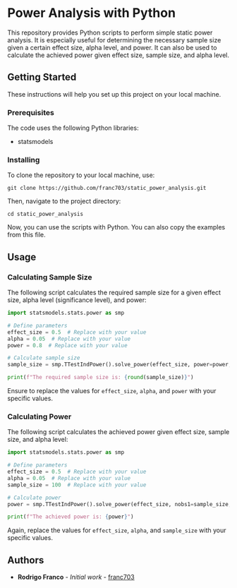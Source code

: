 # Power Analysis with Python

This repository provides Python scripts to perform simple static power analysis. It is especially useful for determining the necessary sample size given a certain effect size, alpha level, and power. It can also be used to calculate the achieved power given effect size, sample size, and alpha level.

## Getting Started

These instructions will help you set up this project on your local machine.

### Prerequisites

The code uses the following Python libraries:

- statsmodels

### Installing

To clone the repository to your local machine, use:

```shell
git clone https://github.com/franc703/static_power_analysis.git
```

Then, navigate to the project directory:

```shell
cd static_power_analysis
```

Now, you can use the scripts with Python. You can also copy the examples from this file.

## Usage

### Calculating Sample Size

The following script calculates the required sample size for a given effect size, alpha level (significance level), and power:

```python
import statsmodels.stats.power as smp

# Define parameters
effect_size = 0.5  # Replace with your value
alpha = 0.05  # Replace with your value
power = 0.8  # Replace with your value

# Calculate sample size
sample_size = smp.TTestIndPower().solve_power(effect_size, power=power, alpha=alpha)

print(f"The required sample size is: {round(sample_size)}")
```

Ensure to replace the values for `effect_size`, `alpha`, and `power` with your specific values.

### Calculating Power

The following script calculates the achieved power given effect size, sample size, and alpha level:

```python
import statsmodels.stats.power as smp

# Define parameters
effect_size = 0.5  # Replace with your value
alpha = 0.05  # Replace with your value
sample_size = 100  # Replace with your value

# Calculate power
power = smp.TTestIndPower().solve_power(effect_size, nobs1=sample_size, alpha=alpha)

print(f"The achieved power is: {power}")
```

Again, replace the values for `effect_size`, `alpha`, and `sample_size` with your specific values.

## Authors

- **Rodrigo Franco** - _Initial work_ - [franc703](https://github.com/franc703)
